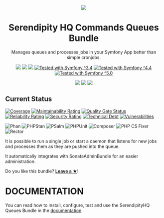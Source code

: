 <p align="center">
    <a href="http://www.serendipityhq.com" target="_blank">
        <img style="max-width: 350px" src="http://www.serendipityhq.com/assets/open-source-projects/Logo-SerendipityHQ-Icon-Text-Purple.png">
    </a>
</p>

<h1 align="center">Serendipity HQ Commands Queues Bundle</h1>
<p align="center">Manages queues and processes jobs in your Symfony App better than simple cronjobs.</p>
<p align="center">
    <a href="https://github.com/Aerendir/bundle-commands-queues/releases"><img src="https://img.shields.io/packagist/v/serendipity_hq/bundle-commands-queues.svg?style=flat-square"></a>
    <a href="https://opensource.org/licenses/MIT"><img src="https://img.shields.io/badge/license-MIT-brightgreen.svg?style=flat-square"></a>
    <a href="https://github.com/Aerendir/bundle-commands-queues/releases"><img src="https://img.shields.io/packagist/php-v/serendipity_hq/bundle-commands-queues?color=%238892BF&style=flat-square&logo=php" /></a>
    <a title="Tested with Symfony ^3.4" href="https://github.com/Aerendir/bundle-commands-queues/actions?query=branch%3Adev"><img title="Tested with Symfony ^3.4" src="https://img.shields.io/badge/Symfony-%5E3.4-333?style=flat-square&logo=symfony" /></a>
    <a title="Tested with Symfony ^4.4" href="https://github.com/Aerendir/bundle-commands-queues/actions?query=branch%3Adev"><img title="Tested with Symfony ^4.4" src="https://img.shields.io/badge/Symfony-%5E4.4-333?style=flat-square&logo=symfony" /></a>
    <a title="Tested with Symfony ^5.0" href="https://github.com/Aerendir/bundle-commands-queues/actions?query=branch%3Adev"><img title="Tested with Symfony ^5.0" src="https://img.shields.io/badge/Symfony-%5E5.0-333?style=flat-square&logo=symfony" /></a>
</p>
<p align="center">
    <a href="https://www.php.net/manual/en/book.json.php"><img src="https://img.shields.io/badge/Requires-ext--json-%238892BF?style=flat-square&logo=php"></a>
    <a href="https://www.php.net/manual/en/book.pcntl.php"><img src="https://img.shields.io/badge/Requires-ext--pcntl-%238892BF?style=flat-square&logo=php"></a>
    <a href="https://sonata-project.org/bundles/admin/master/doc/index.html"><img src="https://img.shields.io/badge/Suggests-sonata--project/admin--bundle-%238892BF?style=flat-square&logo=php"></a>
</p>

## Current Status

[![Coverage](https://sonarcloud.io/api/project_badges/measure?project=Aerendir_bundle-commands-queues&metric=coverage)](https://sonarcloud.io/dashboard?id=Aerendir_bundle-commands-queues)
[![Maintainability Rating](https://sonarcloud.io/api/project_badges/measure?project=Aerendir_bundle-commands-queues&metric=sqale_rating)](https://sonarcloud.io/dashboard?id=Aerendir_bundle-commands-queues)
[![Quality Gate Status](https://sonarcloud.io/api/project_badges/measure?project=Aerendir_bundle-commands-queues&metric=alert_status)](https://sonarcloud.io/dashboard?id=Aerendir_bundle-commands-queues)
[![Reliability Rating](https://sonarcloud.io/api/project_badges/measure?project=Aerendir_bundle-commands-queues&metric=reliability_rating)](https://sonarcloud.io/dashboard?id=Aerendir_bundle-commands-queues)
[![Security Rating](https://sonarcloud.io/api/project_badges/measure?project=Aerendir_bundle-commands-queues&metric=security_rating)](https://sonarcloud.io/dashboard?id=Aerendir_bundle-commands-queues)
[![Technical Debt](https://sonarcloud.io/api/project_badges/measure?project=Aerendir_bundle-commands-queues&metric=sqale_index)](https://sonarcloud.io/dashboard?id=Aerendir_bundle-commands-queues)
[![Vulnerabilities](https://sonarcloud.io/api/project_badges/measure?project=Aerendir_bundle-commands-queues&metric=vulnerabilities)](https://sonarcloud.io/dashboard?id=Aerendir_bundle-commands-queues)

![Phan](https://github.com/Aerendir/bundle-commands-queues/workflows/Phan/badge.svg)
![PHPStan](https://github.com/Aerendir/bundle-commands-queues/workflows/PHPStan/badge.svg)
![PSalm](https://github.com/Aerendir/bundle-commands-queues/workflows/PSalm/badge.svg)
![PHPUnit](https://github.com/Aerendir/bundle-commands-queues/workflows/PHPunit/badge.svg)
![Composer](https://github.com/Aerendir/bundle-commands-queues/workflows/Composer/badge.svg)
![PHP CS Fixer](https://github.com/Aerendir/bundle-commands-queues/workflows/PHP%20CS%20Fixer/badge.svg)
![Rector](https://github.com/Aerendir/bundle-commands-queues/workflows/Rector/badge.svg)

It is possible to run a single job or start a daemon that listens for new jobs and processes them as they are pushed into the queue.

It automatically integrates with SonataAdminBundle for an easier administration.

Do you like this bundle? [**Leave a &#9733;**](#js-repo-pjax-container)!

DOCUMENTATION
=============

You can read how to install, configure, test and use the SerendipityHQ Queues Bundle in the [documentation](docs/00-Index.md).
